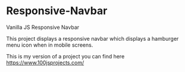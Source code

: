 # Responsive-Navbar
Vanilla JS Responsive Navbar

This project displays a responsive navbar which displays a hamburger menu icon when in mobile screens.

This is my version of a project you can find here https://www.100jsprojects.com/
